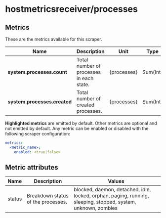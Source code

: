 [comment]: <> (Code generated by mdatagen. DO NOT EDIT.)

# hostmetricsreceiver/processes

## Metrics

These are the metrics available for this scraper.

| Name | Description | Unit | Type | Attributes |
| ---- | ----------- | ---- | ---- | ---------- |
| **system.processes.count** | Total number of processes in each state. | {processes} | Sum(Int) | <ul> <li>status</li> </ul> |
| **system.processes.created** | Total number of created processes. | {processes} | Sum(Int) | <ul> </ul> |

**Highlighted metrics** are emitted by default. Other metrics are optional and not emitted by default.
Any metric can be enabled or disabled with the following scraper configuration:

```yaml
metrics:
  <metric_name>:
    enabled: <true|false>
```

## Metric attributes

| Name | Description | Values |
| ---- | ----------- | ------ |
| status | Breakdown status of the processes. | blocked, daemon, detached, idle, locked, orphan, paging, running, sleeping, stopped, system, unknown, zombies |
